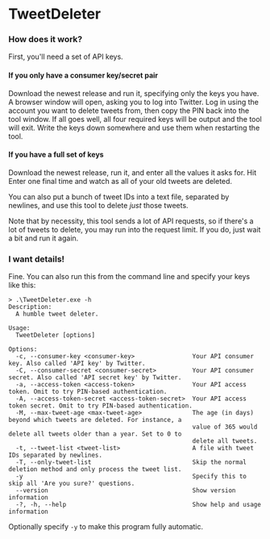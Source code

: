 # TweetDeleter

### How does it work?

First, you'll need a set of API keys.

#### If you only have a consumer key/secret pair

Download the newest release and run it, specifying only the keys you have. A browser window will open, asking you to log into Twitter. Log in using the account you want to delete tweets from, then copy the PIN back into the tool window. If all goes well, all four required keys will be output and the tool will exit. Write the keys down somewhere and use them when restarting the tool.

#### If you have a full set of keys

Download the newest release, run it, and enter all the values it asks for. Hit Enter one final time and watch as all of your old tweets are deleted.

You can also put a bunch of tweet IDs into a text file, separated by newlines, and use this tool to delete *just* those tweets.

Note that by necessity, this tool sends a lot of API requests, so if there's a lot of tweets to delete, you may run into the request limit. If you do, just wait a bit and run it again.

### I want details!

Fine. You can also run this from the command line and specify your keys like this:

```
> .\TweetDeleter.exe -h
Description:
  A humble tweet deleter.

Usage:
  TweetDeleter [options]

Options:
  -c, --consumer-key <consumer-key>                Your API consumer key. Also called 'API key' by Twitter.
  -C, --consumer-secret <consumer-secret>          Your API consumer secret. Also called 'API secret key' by Twitter.
  -a, --access-token <access-token>                Your API access token. Omit to try PIN-based authentication.
  -A, --access-token-secret <access-token-secret>  Your API access token secret. Omit to try PIN-based authentication.
  -M, --max-tweet-age <max-tweet-age>              The age (in days) beyond which tweets are deleted. For instance, a
                                                   value of 365 would delete all tweets older than a year. Set to 0 to
                                                   delete all tweets.
  -t, --tweet-list <tweet-list>                    A file with tweet IDs separated by newlines.
  -T, --only-tweet-list                            Skip the normal deletion method and only process the tweet list.
  -y                                               Specify this to skip all 'Are you sure?' questions.
  --version                                        Show version information
  -?, -h, --help                                   Show help and usage information
```

Optionally specify `-y` to make this program fully automatic.